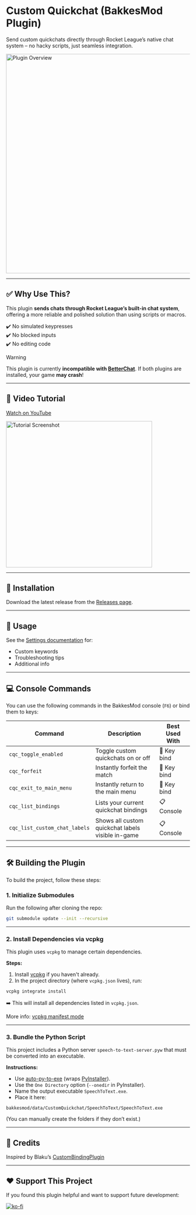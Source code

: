 # Custom Quickchat (BakkesMod Plugin)

Send custom quickchats directly through Rocket League’s native chat system – no hacky scripts, just seamless integration.

<img src="./docs/images/cover_pic.png" alt="Plugin Overview" width="600"/>

---

## ✅ Why Use This?

This plugin **sends chats through Rocket League’s built-in chat system**, offering a more reliable and polished solution than using scripts or macros.

✔️ No simulated keypresses  
✔️ No blocked inputs  
✔️ No editing code

>[!WARNING]
> This plugin is currently **incompatible with [BetterChat](https://bakkesplugins.com/plugins/view/416)**. If both plugins are installed, your game **may crash**!

---

## 🎥 Video Tutorial

[Watch on YouTube](https://youtu.be/P4UZTl09oYo)

<a href="https://youtu.be/P4UZTl09oYo">
  <img src="./docs/images/YT_screenshot.png" alt="Tutorial Screenshot" width="400"/>
</a>

---

## 🔧 Installation

Download the latest release from the [Releases page](https://github.com/smallest-cock/CustomQuickchat/releases).

---

## 📖 Usage

See the [Settings documentation](./docs/Settings.md) for:
- Custom keywords
- Troubleshooting tips
- Additional info

---

## 💻 Console Commands

You can use the following commands in the BakkesMod console (`F6`) or bind them to keys:

| Command | Description | Best Used With |
|--------|-------------|----------------|
| `cqc_toggle_enabled` | Toggle custom quickchats on or off | 🔑 Key bind |
| `cqc_forfeit` | Instantly forfeit the match | 🔑 Key bind |
| `cqc_exit_to_main_menu` | Instantly return to the main menu | 🔑 Key bind |
| `cqc_list_bindings` | Lists your current quickchat bindings | 📋 Console |
| `cqc_list_custom_chat_labels` | Shows all custom quickchat labels visible in-game | 📋 Console |

---

## 🛠️ Building the Plugin

To build the project, follow these steps:

### 1. Initialize Submodules

Run the following after cloning the repo:

```bash
git submodule update --init --recursive
```

---

### 2. Install Dependencies via vcpkg

This plugin uses `vcpkg` to manage certain dependencies.

**Steps:**

1. Install [vcpkg](https://learn.microsoft.com/en-us/vcpkg/get_started/get-started-vs?pivots=shell-powershell#1---set-up-vcpkg) if you haven't already.
2. In the project directory (where `vcpkg.json` lives), run:

```bash
vcpkg integrate install
```

➡️ This will install all dependencies listed in `vcpkg.json`.

More info: [vcpkg manifest mode](https://learn.microsoft.com/en-us/vcpkg/consume/manifest-mode?tabs=msbuild%2Cbuild-MSBuild#2---integrate-vcpkg-with-your-build-system)

---

### 3. Bundle the Python Script

This project includes a Python server `speech-to-text-server.pyw` that must be converted into an executable.

**Instructions:**

- Use [auto-py-to-exe](https://github.com/brentvollebregt/auto-py-to-exe) (wraps [PyInstaller](https://github.com/pyinstaller/pyinstaller)).
- Use the `One Directory` option (`--onedir` in PyInstaller).
- Name the output executable `SpeechToText.exe`.
- Place it here:

```
bakkesmod/data/CustomQuickchat/SpeechToText/SpeechToText.exe
```

(You can manually create the folders if they don’t exist.)

---

## 👀 Credits

Inspired by Blaku’s [CustomBindingPlugin](https://github.com/blaku-rl/CustomBindingPlugin)

---

## ❤️ Support This Project

If you found this plugin helpful and want to support future development:

[![ko-fi](https://ko-fi.com/img/githubbutton_sm.svg)](https://ko-fi.com/sslowdev)

